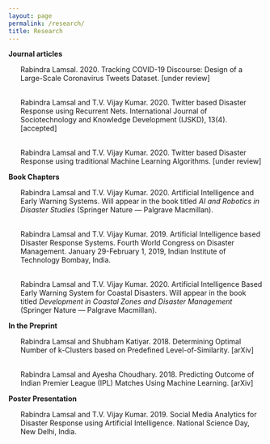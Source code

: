 ```yaml
---
layout: page
permalink: /research/
title: Research
---
```

<b>Journal articles</b>
<ul>

Rabindra Lamsal. 2020. Tracking COVID-19 Discourse: Design of a Large-Scale Coronavirus Tweets Dataset. [under review] <br><br>

Rabindra Lamsal and T.V. Vijay Kumar. 2020. Twitter based Disaster Response using Recurrent Nets. International Journal of Sociotechnology and Knowledge
Development (IJSKD), 13(4). [accepted]<br><br>

Rabindra Lamsal and T.V. Vijay Kumar. 2020. Twitter based Disaster Response using traditional Machine Learning Algorithms. [under review]

</ul>

<b>Book Chapters</b>

<ul>

Rabindra Lamsal and T.V. Vijay Kumar. 2020. Artificial Intelligence and Early Warning Systems. Will appear in the book titled <em>AI and Robotics in Disaster Studies</em>
(Springer Nature — Palgrave Macmillan).<br><br>

Rabindra Lamsal and T.V. Vijay Kumar. 2019. Artificial Intelligence based Disaster Response Systems. Fourth World Congress on Disaster Management. January 29-February 1, 2019, Indian Institute of Technology Bombay, India.<br><br>

Rabindra Lamsal and T.V. Vijay Kumar. 2020. Artificial Intelligence Based Early Warning System for Coastal Disasters. Will appear in the book titled <em>Development in
Coastal Zones and Disaster Management</em> (Springer Nature — Palgrave Macmillan).

</ul>

<b>In the Preprint</b>

<ul>

Rabindra Lamsal and Shubham Katiyar. 2018. Determining Optimal Number of k-Clusters based on Predefined Level-of-Similarity. [arXiv]<br><br>

Rabindra Lamsal and Ayesha Choudhary. 2018. Predicting Outcome of Indian Premier League (IPL) Matches Using Machine Learning. [arXiv]

</ul>

<b>Poster Presentation</b>
<ul>

Rabindra Lamsal and T.V. Vijay Kumar. 2019. Social Media Analytics for Disaster Response using Artificial Intelligence. National Science Day, New Delhi, India.

</ul>
